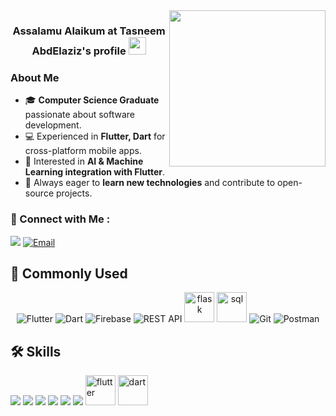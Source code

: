 <img width="250" align="right" src="https://c.tenor.com/_DOBjnGspYAAAAAM/code-coding.gif">
<h3 align="center">
  Assalamu Alaikum at Tasneem AbdElaziz's profile
  <img src="https://media.giphy.com/media/hvRJCLFzcasrR4ia7z/giphy.gif" width="28">
</h3>

###  About Me
- 🎓  **Computer Science Graduate** passionate about software development.  
- 💻 Experienced in **Flutter, Dart** for cross-platform mobile apps.  
- 🤖 Interested in **AI & Machine Learning integration with Flutter**.  
- 🚀 Always eager to **learn new technologies** and contribute to open-source projects.  
 

### 🔗 Connect with Me :

<a href="https://www.linkedin.com/in/tasnem-abdelaziz-b73476221" target="_blank"><img src="https://img.icons8.com/color/48/null/linkedin.png"/></a>
 <a href="mailto:mtasneemabdelaziz@gmail.com">
    <img src="https://img.icons8.com/color/48/gmail-new.png" alt="Email"/>
  </a>

## 🚀 Commonly Used
<p align="center">
 <img src="https://img.icons8.com/fluency/48/flutter.png" alt="Flutter"/>
  <img src="https://img.icons8.com/color/48/dart.png" alt="Dart"/>

  <!-- Firebase -->
  <img src="https://img.icons8.com/color/48/firebase.png" alt="Firebase"/>

  <!-- APIs -->
  <img src="https://img.icons8.com/external-flaticons-lineal-color-flat-icons/48/external-api-web-development-flaticons-lineal-color-flat-icons.png" alt="REST API"/>
<img width="48" height="48" src="https://img.icons8.com/cute-clipart/48/flask.png" alt="flask"/>
<!-- Databases & Storage -->
<img width="48" height="48" src="https://img.icons8.com/fluency/48/sql.png" alt="sql"/>

  <!-- Tools -->
  <img src="https://img.icons8.com/color/48/git.png" alt="Git"/>
  <img src="https://img.icons8.com/external-tal-revivo-color-tal-revivo/48/external-postman-is-the-only-complete-api-development-environment-logo-color-tal-revivo.png" alt="Postman"/>

</p>

## 🛠 Skills
<p><img src="https://img.icons8.com/color/48/null/c-plus-plus-logo.png"/>
<img src="https://img.icons8.com/color/48/null/python--v1.png"/>
  <img src="https://img.icons8.com/color/48/null/java-coffee-cup-logo--v1.png"/>
  <img src="https://img.icons8.com/color/48/null/html-5--v1.png"/>
  <img src="https://img.icons8.com/color/48/null/css3.png"/>
 <img src="https://img.icons8.com/color/48/null/javascript--v1.png"/>
  <img width="48" height="48" src="https://img.icons8.com/fluency/48/flutter.png" alt="flutter"/>
  <img width="48" height="48" src="https://img.icons8.com/color/48/dart.png" alt="dart"/>
  </p>
